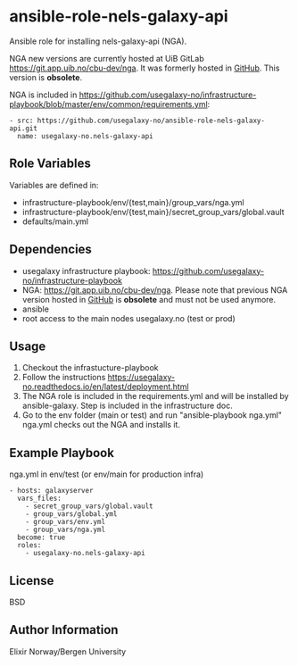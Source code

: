 ansible-role-nels-galaxy-api
=========

Ansible role for installing nels-galaxy-api (NGA).

NGA new versions are currently hosted at UiB GitLab <https://git.app.uib.no/cbu-dev/nga>. It was formerly hosted in [GitHub](https://www.github.com/usegalaxy-no/nels-galaxy-api/). This version is **obsolete**.

NGA is included in https://github.com/usegalaxy-no/infrastructure-playbook/blob/master/env/common/requirements.yml:

    - src: https://github.com/usegalaxy-no/ansible-role-nels-galaxy-api.git
      name: usegalaxy-no.nels-galaxy-api

Role Variables
--------------

Variables are defined in:

- infrastructure-playbook/env/{test,main}/group_vars/nga.yml
- infrastructure-playbook/env/{test,main}/secret_group_vars/global.vault
- defaults/main.yml

Dependencies
------------

- usegalaxy infrastructure playbook: <https://github.com/usegalaxy-no/infrastructure-playbook>
- NGA:  <https://git.app.uib.no/cbu-dev/nga>. Please note that previous NGA version hosted in [GitHub](https://www.github.com/usegalaxy-no/nels-galaxy-api/) is **obsolete** and must not be used anymore.
- ansible
- root access to the main nodes usegalaxy.no (test or prod)

Usage
------------

1. Checkout the infrastucture-playbook
2. Follow the instructions <https://usegalaxy-no.readthedocs.io/en/latest/deployment.html>
3. The NGA role is included in the requirements.yml and will be installed by ansible-galaxy.
   Step is included in the infrastructure doc.
4. Go to the env folder (main or test) and run "ansible-playbook nga.yml"
   nga.yml checks out the NGA and installs it.

Example Playbook
----------------

nga.yml in env/test (or env/main for production infra)

    - hosts: galaxyserver
      vars_files:
        - secret_group_vars/global.vault
        - group_vars/global.yml
        - group_vars/env.yml
        - group_vars/nga.yml
      become: true
      roles:
        - usegalaxy-no.nels-galaxy-api

License
-------

BSD

Author Information
------------------

Elixir Norway/Bergen University
